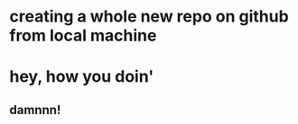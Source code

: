 <h1>creating a whole new repo on github from local machine</h1>

<h1>hey, how you doin'</h1>
<h2>damnnn!</h2>